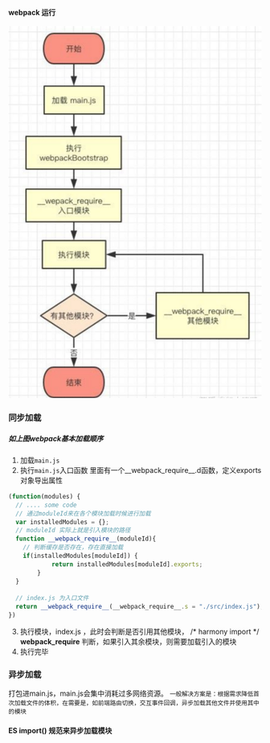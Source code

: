 #### webpack 运行

![avatar](https://github.com/luoluoying/webpack/blob/master/runWebpack/img/webpack_run.png)

### 同步加载
##### 如上图webpack基本加载顺序
1. 加载```main.js```
2. 执行```main.js```入口函数  里面有一个__webpack_require__.d函数，定义exports对象导出属性
```js
(function(modules) {
  // .... some code
  // 通过moduleId来在各个模块加载时候进行加载
  var installedModules = {};
  // moduleId 实际上就是引入模块的路径
  function __webpack_require__(moduleId){
    // 判断缓存是否存在，存在直接加载
    if(installedModules[moduleId]) {
 			return installedModules[moduleId].exports;
 		}
  }

  // index.js 为入口文件
  return __webpack_require__(__webpack_require__.s = "./src/index.js");
})
```
3. 执行模块，index.js ，此时会判断是否引用其他模块，
   /* harmony import */ __webpack_require__ 判断，如果引入其余模块，则需要加载引入的模块
4. 执行完毕

### 异步加载
打包进main.js，main.js会集中消耗过多网络资源。
```一般解决方案是：根据需求降低首次加载文件的体积，在需要是，如前端路由切换，交互事件回调，异步加载其他文件并使用其中的模块```

#### ES import() 规范来异步加载模块